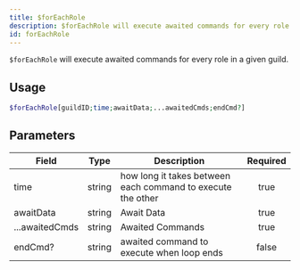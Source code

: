 ```yaml
---
title: $forEachRole
description: $forEachRole will execute awaited commands for every role in a given guild.
id: forEachRole
---
```


`$forEachRole` will execute awaited commands for every role in a given guild.

## Usage

```php
$forEachRole[guildID;time;awaitData;...awaitedCmds;endCmd?]
```

## Parameters

| Field     | Type     | Description                                                        | Required |
|-----------|----------|--------------------------------------------------------------------|:--------:|
| time      | string   | how long it takes between each command to execute the other                                                          |   true   |
| awaitData     | string  | Await Data |   true   |
| ...awaitedCmds | string | Awaited Commands                                            |  true   |
| endCmd? | string | awaited command to execute when loop ends                                            |  false   |